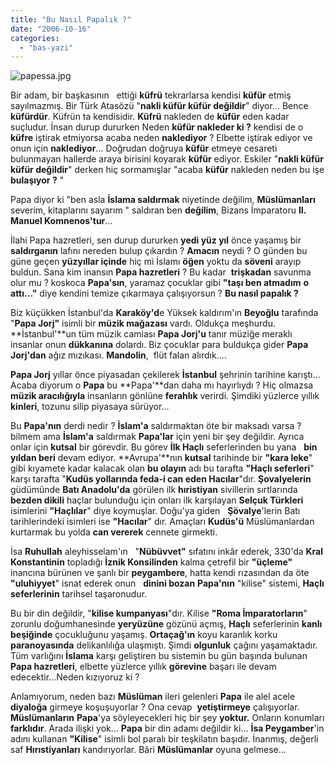 ```yaml
---
title: "Bu Nasıl Papalık ?"
date: "2006-10-16"
categories: 
  - "bas-yazi"
---
```


![papessa.jpg](/uploads/2006/10/papessa.kucukresim.jpg)  

Bir adam, bir başkasının   ettiği **küfrü** tekrarlarsa kendisi **küfür** etmiş sayılmazmış. Bir Türk Atasözü "**nakli küfür küfür değildir**" diyor... Bence **küfürdür**. Küfrün ta kendisidir. **Küfrü** nakleden de **küfür** eden kadar suçludur. İnsan durup dururken Neden **küfür nakleder ki ?** kendisi de o **küfre** iştirak etmiyorsa acaba neden **naklediyor** ? Elbette iştirak ediyor ve onun için **naklediyor**... Doğrudan doğruya **küfür** etmeye cesareti bulunmayan hallerde araya birisini koyarak **küfür** ediyor. Eskiler "**nakli küfür küfür değildir**" derken hiç sormamışlar "acaba **küfür** nakleden neden bu işe **bulaşıyor ?** "

Papa diyor ki "ben asla **İslama saldırmak** niyetinde değilim, **Müslümanları** severim, kitaplarını sayarım " saldıran ben **değilim**, Bizans İmparatoru **II. Manuel Komnenos'tur**...

İlahi Papa hazretleri, sen durup dururken **yedi yüz yıl** önce yaşamış bir **saldırganın** lafını nereden bulup çıkardın ? **Amacın** neydi ? O günden bu güne geçen **yüzyıllar içinde** hiç mi İslamı **öğen** yoktu da **söveni** arayıp buldun. Sana kim inansın **Papa hazretleri** ? Bu kadar  **trişkadan** savunma olur mu ? koskoca **Papa'sın**, yaramaz çocuklar gibi **"taşı ben atmadım** **o attı..."** diye kendini temize çıkarmaya çalışıyorsun ? **Bu nasıl papalık ?**

Biz küçükken İstanbul'da **Karaköy'd**e Yüksek kaldırım'ın **Beyoğlu** tarafında "**Papa Jorj"** isimli bir **müzik mağazası** vardı. Oldukça meşhurdu. **İstanbul'**un tüm müzik camiası **Papa Jorj'u** tanır müziğe meraklı insanlar onun **dükkanına** dolardı. Biz çocuklar para buldukça gider **Papa Jorj'dan** ağız mızıkası. **Mandolin**,  flüt falan alırdık....

**Papa Jorj** yıllar önce piyasadan çekilerek **İstanbul** şehrinin tarihine karıştı... Acaba diyorum o **Papa** bu **Papa'**dan daha mı hayırlıydı ? Hiç olmazsa **müzik aracılığıyla** insanların gönlüne **ferahlık** verirdi. Şimdiki yüzlerce yıllık **kinleri**, tozunu silip piyasaya sürüyor...

Bu **Papa'nın** derdi nedir ? **İslam'a** saldırmaktan öte bir maksadı varsa ? bilmem ama **İslam'a** saldırmak **Papa'lar** için yeni bir şey değildir. Ayrıca onlar için **kutsal** bir görevdir. Bu görev **İlk Haçlı** seferlerinden bu yana   **bin yıldan beri** devam ediyor. **Avrupa'**nın **kutsal** tarihinde bir **"kara leke**" gibi kıyamete kadar kalacak olan **bu olayın** adı bu tarafta **"Haçlı seferleri**" karşı tarafta "**Kudüs yollarında feda-i can eden Hacılar**"dır. **Şovalyelerin** güdümünde **Batı Anadolu'da** görülen ilk **hıristiyan** sivillerin sırtlarında **bezden dikili** haçlar bulunduğu için onları ilk karşılayan **Selçuk Türkleri** isimlerini **"Haçlılar**" diye koymuşlar. Doğu'ya giden   **Şövalye**'lerin Batı tarihlerindeki isimleri ise **"Hacılar**" dır. Amaçları **Kudüs'ü** Müslümanlardan kurtarmak bu yolda **can vererek** cennete girmekti.

İsa **Ruhullah** aleyhisselam'ın   "**Nübüvvet"** sıfatını inkâr ederek, 330'da **Kral Konstantinin** topladığı **İznik Konsilinden** kalma çetrefil bir **"üçleme"** inancına bürünen ve şanlı bir **peygambere**, hatta kendi rızasından da öte **"uluhiyyet**" isnat ederek onun   **dinini bozan** **Papa'nın** "kilise" sistemi, **Haçlı seferlerinin** tarihsel taşaronudur.

Bu bir din değildir, "**kilise kumpanyası**"dır. Kilise **"Roma İmparatorların**" zorunlu doğumhanesinde **yeryüzüne** gözünü açmış, **Haçlı** seferlerinin **kanlı beşiğinde** çocukluğunu yaşamış. **Ortaçağ'ın** koyu karanlık korku **paranoyasında** delikanlılığa ulaşmıştı. Şimdi **olgunluk** çağını yaşamaktadır. Tüm varlığını **İslama** karşı geliştiren bu sistemin bu gün başında bulunan **Papa hazretleri**, elbette yüzlerce yıllık **görevine** başarı ile devam edecektir...Neden kızıyoruz ki ?

Anlamıyorum, neden bazı **Müslüman** ileri gelenleri **Papa** ile alel acele **diyaloğa** girmeye koşuşuyorlar ? Ona cevap  **yetiştirmeye** çalışıyorlar. **Müslümanların** **Papa**'ya söyleyecekleri hiç bir şey **yoktur.** Onların konumları **farklıdır**. Arada ilişki yok... **Papa** bir din adamı değildir ki... **İsa Peygamber**'in adını kullanan **"Kilise**" isimli bol paralı bir teşkilatın başıdır. İnanmış, değerli saf **Hırıstiyanları** kandırıyorlar. Bâri **Müslümanlar** oyuna gelmese...
